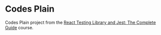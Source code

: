 # Codes Plain

Codes Plain project from the [React Testing Library and Jest: The Complete Guide](https://www.udemy.com/course/react-testing-library-and-jest/) course.
